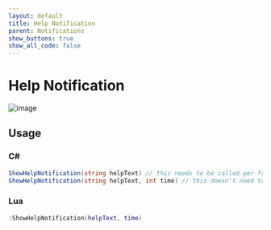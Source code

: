 ```yaml
---
layout: default
title: Help Notification
parent: Notifications
show_buttons: true
show_all_code: false
---
```


# Help Notification
![image](https://user-images.githubusercontent.com/4005518/162587464-ef6a72bd-807b-4c49-af03-2bac78474c14.png)

## Usage
### C#
```c#
ShowHelpNotification(string helpText) // this needs to be called per frame
ShowHelpNotification(string helpText, int time) // this doesn't need to be called per frame!
```
### Lua
```lua
:ShowHelpNotification(helpText, time)
```
